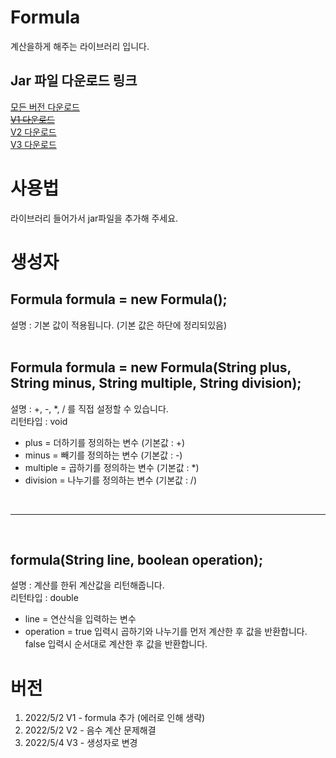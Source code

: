 # Formula
계산을하게 해주는 라이브러리 입니다.</br>

## Jar 파일 다운로드 링크
  [모든 버전 다운로드](https://downgit.evecalm.com/#/home?url=https://github.com/PersesTitan/Formula/Jar)</br>
  ~~[V1 다운로드](https://downgit.evecalm.com/#/home?url=https://github.com/PersesTitan/Formula/Jar/V1)</br>~~
  [V2 다운로드](https://downgit.evecalm.com/#/home?url=https://github.com/PersesTitan/Formula/Jar/V2)</br>
  [V3 다운로드](https://downgit.evecalm.com/#/home?url=https://github.com/PersesTitan/Formula/Jar/V3)</br>
  
# 사용법
라이브러리 들어가서 jar파일을 추가해 주세요.
  

# 생성자
## Formula formula = new Formula(); </br>
설명 : 기본 값이 적용됩니다. (기본 값은 하단에 정리되있음)</br>
</br>
## Formula formula = new Formula(String plus, String minus, String multiple, String division); </br>
설명 : +, -, *, / 를 직접 설정할 수 있습니다. </br>
리턴타입 : void </br>
  * plus = 더하기를 정의하는 변수 (기본값 : +)
  * minus = 빼기를 정의하는 변수 (기본값 : -)
  * multiple = 곱하기를 정의하는 변수 (기본값 : *)
  * division = 나누기를 정의하는 변수 (기본값 : /)

</br>

---

</br>


## formula(String line, boolean operation);
  
설명 : 계산를 한뒤 계산값을 리턴해줍니다.</br>
리턴타입 : double</br>
  * line = 연산식을 입력하는 변수
  * operation = true 입력시 곱하기와 나누기를 먼저 계산한 후 값을 반환합니다. </br>
                          false 입력시 순서대로 계산한 후 값을 반환합니다.
                          
                          
# 버전
  1. 2022/5/2 V1 - formula 추가 (에러로 인해 생략)
  2. 2022/5/2 V2 - 음수 계산 문제해결
  3. 2022/5/4 V3 - 생성자로 변경
